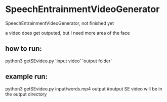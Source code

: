# SpeechEntrainmentVideoGenerator
SpeechEntrainmentVideoGenerator, not finished yet

a video does get outputed, but I need more area of the face

## how to run: 
python3 getSEvideo.py 'input video' 'output folder'

## example run:
python3 getSEvideo.py input/words.mp4 output #output SE video will be in the output directory
